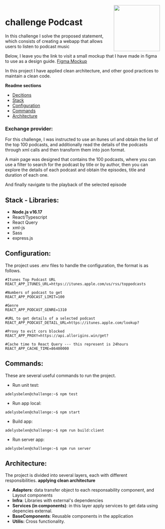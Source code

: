 <img src="https://upload.wikimedia.org/wikipedia/commons/thumb/4/47/React.svg/1200px-React.svg.png?raw=true" width="150px" align="right" />

# challenge Podcast
In this challenge I solve the proposed statement, which consists of creating a webapp that allows users to listen to podcast music

Below, I leave you the link to visit a small mockup that I have made in figma to use as a design guide.
[Figma Mockup](https://www.figma.com/file/sXI0I2XZaDtfcHmUze2e82/Challenge-PODCAST?node-id=0%3A1)

In this project I have applied clean architecture, and other good practices to maintain a clean code.

**Readme sections**

- [Decitions](#exchange-provider)
- [Stack](#stack)
- [Configuration](#configuration)
- [Commands](#commands)
- [Architecture](#architecture)

### Exchange provider:
For this challenge, I was instructed to use an itunes url and obtain the list of the top 100 podcasts, and additionally read the details of the podcasts through xml calls and then transform them into json format.

A main page was designed that contains the 100 podcasts, where you can use a filter to search for the podcast by title or by author, then you can explore the details of each podcast and obtain the episodes, title and duration of each one.

And finally navigate to the playback of the selected episode

## **Stack - Libraries**:
- **Node.js v16.17**
- React/Typescript
- React Query
- xml-js
- Sass
- express.js

## **Configuration**:
The project uses .env files to handle the configuration, the format is as follows.

```console
#Itunes Top Podcast URL
REACT_APP_ITUNES_URL=https://itunes.apple.com/us/rss/toppodcasts

#Numbers of podcast to get
REACT_APP_PODCAST_LIMIT=100

#Genre 
REACT_APP_PODCAST_GENRE=1310

#URL to get details of a selected podcast 
REACT_APP_PODCAST_DETAIL_URL=https://itunes.apple.com/lookup?

#Proxy to evit cors blocked
REACT_APP_PROXY=https://api.allorigins.win/get?

#Cache time to React Query --- this represent is 24hours
REACT_APP_CACHE_TIME=86400000

```

## **Commands**:
These are several useful commands to run the project.

- Run unit test:
```console
adelysbelen@challenge:~$ npm test
```

- Run app local:
```console
adelysbelen@challenge:~$ npm start
```

- Build app:
```console
adelysbelen@challenge:~$ npm run build:client
```

- Run server app:
```console
adelysbelen@challenge:~$ npm run server
```

## **Architecture**:
The project is divided into several layers, each with different responsibilities. **applying clean architecture**

- **Adapters**: data transfer object to each responsability component, and Layout components
- **Infra**: Libraries with external's dependencies
- **Services (in components)**: in this layer apply services to get data using depencies external. 
- **BaseComponents**: Reusable components in the application
- **Utilis:** Cross functionality.

